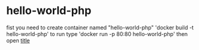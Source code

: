 # hello-world-php
fist you need to create container named "hello-world-php" 'docker build -t hello-world-php'
to run type 'docker run -p 80:80 hello-world-php'
then open [title](localhost)

